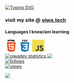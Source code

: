 [![Typing SVG](https://readme-typing-svg.herokuapp.com?color=%2327A70B&vCenter=true&lines=welcome+to+github.com%2Foiwadev;feel+free+to+visit+my+repos';thanks+for+checking+in+%3C3)](https://git.io/typing-svg)

### visit my site @ <a href="https://oiwa.tech">oiwa.tech</a>

#### **Languages I know/am learning**

<code><img height="40" src="https://raw.githubusercontent.com/github/explore/80688e429a7d4ef2fca1e82350fe8e3517d3494d/topics/html/html.png"></code>
<code><img height="40" src="https://raw.githubusercontent.com/github/explore/80688e429a7d4ef2fca1e82350fe8e3517d3494d/topics/css/css.png"></code>
<code><img height="40" src="https://raw.githubusercontent.com/github/explore/80688e429a7d4ef2fca1e82350fe8e3517d3494d/topics/javascript/javascript.png"></code>
<br>
<a href="https://github.com/oiwadev">
  <img align="center" src="https://github-readme-stats.vercel.app/api?username=oiwadev&show_icons=true&include_all_commits=true&show_icons=true&title_color=fff&icon_color=79ff97&text_color=9f9f9f&bg_color=151515" alt="oiwadev statistics" />
</a>
<a href="https://github.com/oiwadev?tab=repositories">
  <img align="center" src="https://github-readme-stats.vercel.app/api/top-langs/?username=oiwadev&layout=compact&show_icons=true&title_color=fff&icon_color=79ff97&text_color=9f9f9f&bg_color=151515"/>
</a>
<br>
<a href="https://github.com/oiwadev" target="_blank">
    <img alt="follows" src="https://img.shields.io/github/followers/oiwadev?label=Github%20followers&style=for-the-badge">
</a>
<br>
<a href="https://github.com/oiwadev" target="_blank">
    <img src="https://komarev.com/ghpvc/?username=oiwadev&label=Views&color=27A70B&style=flat-square" alt="views" />
</a>

![](https://hit.yhype.me/github/profile?user_id=77792331)
